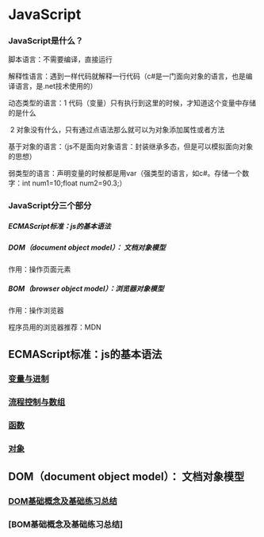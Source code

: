 # JavaScript
### JavaScript是什么？

脚本语言：不需要编译，直接运行

解释性语言：遇到一样代码就解释一行代码（c#是一门面向对象的语言，也是编译语言，是.net技术使用的）

动态类型的语言：1 代码（变量）只有执行到这里的时候，才知道这个变量中存储的是什么

​			       2 对象没有什么，只有通过点语法那么就可以为对象添加属性或者方法

基于对象的语言：（js不是面向对象语言：封装继承多态，但是可以模拟面向对象的思想）

弱类型的语言：声明变量的时候都是用var（强类型的语言，如c#。存储一个数字：int num1=10;float num2=90.3;）



### JavaScript分三个部分

##### ECMAScript标准：js的基本语法

##### DOM（document object model）： 文档对象模型

作用：操作页面元素

##### BOM（browser object model）：浏览器对象模型 

作用：操作浏览器


程序员用的浏览器推荐：MDN


## ECMAScript标准：js的基本语法
### [变量与进制](https://github.com/SallyXu2018/webNote/blob/master/Js/blandjzandlx.md)
### [流程控制与数组](https://github.com/SallyXu2018/webNote/blob/master/Js/lcandsz.md)
### [函数](https://github.com/SallyXu2018/webNote/blob/master/Js/function.md)
### [对象](https://github.com/SallyXu2018/webNote/blob/master/Js/object.md)

## DOM（document object model）： 文档对象模型

### [DOM基础概念及基础练习总结](https://github.com/SallyXu2018/webNote/blob/master/Js/DOM.md)

### [BOM基础概念及基础练习总结]
